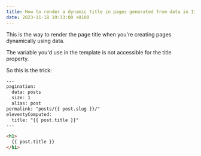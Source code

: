 ```yaml
---
title: How to render a dynamic title in pages generated from data in 11ty
date: 2023-11-18 19:33:00 +0100
---
```




This is the way to render the page title when you're creating pages dynamically using data.

The variable you'd use in the template is not accessible for the title property.

So this is the trick:

```html
---
pagination:
  data: posts
  size: 1
  alias: post
permalink: "posts/{{ post.slug }}/"
eleventyComputed:
  title: "{{ post.title }}"
---

<h1>
  {{ post.title }}
</h1>
```

